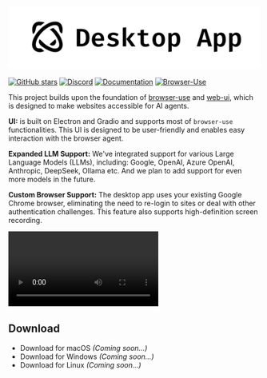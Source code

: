 
<img src="./assets/desktop.png" alt="Browser Use Desktop App" width="full"/>

<br/>

[![GitHub stars](https://img.shields.io/github/stars/browser-use/desktop?style=social)](https://github.com/browser-use/desktop/stargazers)
[![Discord](https://img.shields.io/discord/1303749220842340412?color=7289DA&label=Discord&logo=discord&logoColor=white)](https://link.browser-use.com/discord)
[![Documentation](https://img.shields.io/badge/Documentation-📕-blue)](https://docs.browser-use.com)
[![Browser-Use](https://img.shields.io/twitter/follow/browser_use?style=social)](https://x.com/browser_use)

This project builds upon the foundation of [browser-use](https://github.com/browser-use/browser-use) and [web-ui](https://github.com/browser-use/web-ui), which is designed to make websites accessible for AI agents.

**UI:** is built on Electron and Gradio and supports most of `browser-use` functionalities. This UI is designed to be user-friendly and enables easy interaction with the browser agent.

**Expanded LLM Support:** We've integrated support for various Large Language Models (LLMs), including: Google, OpenAI, Azure OpenAI, Anthropic, DeepSeek, Ollama etc. And we plan to add support for even more models in the future.

**Custom Browser Support:** The desktop app uses your existing Google Chrome browser, eliminating the need to re-login to sites or deal with other authentication challenges. This feature also supports high-definition screen recording.

<video src="https://github.com/user-attachments/assets/56bc7080-f2e3-4367-af22-6bf2245ff6cb" controls="controls">Your browser does not support playing this video!</video>

## Download

- Download for macOS *(Coming soon...)*
- Download for Windows *(Coming soon...)*
- Download for Linux *(Coming soon...)*
